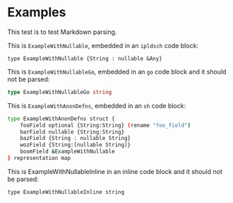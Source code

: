 # Examples

This test is to test Markdown parsing.

This is `ExampleWithNullable`, embedded in an `ipldsch` code block:

```ipldsch
type ExampleWithNullable {String : nullable &Any}
```

This is `ExampleWithNullableGo`, embedded in an `go` code block and it should not be parsed:

```go
type ExampleWithNullableGo string
```

This is `ExampleWithAnonDefns`, embedded in an `sh` code block:

```sh
type ExampleWithAnonDefns struct {
	fooField optional {String:String} (rename "foo_field")
	barField nullable {String:String}
	bazField {String : nullable String}
	wozField {String:[nullable String]}
	boomField &ExampleWithNullable
} representation map
```

This is ExampleWithNullableInline in an inline code block and it should not be parsed:

`type ExampleWithNullableInline string`
